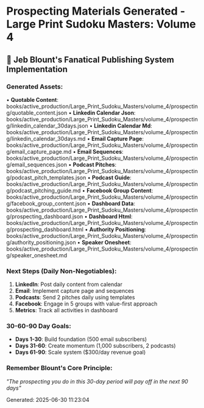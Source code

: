# Prospecting Materials Generated - Large Print Sudoku Masters: Volume 4

## 🎯 Jeb Blount's Fanatical Publishing System Implementation

### Generated Assets:
• **Quotable Content**: books/active_production/Large_Print_Sudoku_Masters/volume_4/prospecting/quotable_content.json
• **Linkedin Calendar Json**: books/active_production/Large_Print_Sudoku_Masters/volume_4/prospecting/linkedin_calendar_30days.json
• **Linkedin Calendar Md**: books/active_production/Large_Print_Sudoku_Masters/volume_4/prospecting/linkedin_calendar_30days.md
• **Email Capture Page**: books/active_production/Large_Print_Sudoku_Masters/volume_4/prospecting/email_capture_page.md
• **Email Sequences**: books/active_production/Large_Print_Sudoku_Masters/volume_4/prospecting/email_sequences.json
• **Podcast Pitches**: books/active_production/Large_Print_Sudoku_Masters/volume_4/prospecting/podcast_pitch_templates.json
• **Podcast Guide**: books/active_production/Large_Print_Sudoku_Masters/volume_4/prospecting/podcast_pitching_guide.md
• **Facebook Group Content**: books/active_production/Large_Print_Sudoku_Masters/volume_4/prospecting/facebook_group_content.json
• **Dashboard Data**: books/active_production/Large_Print_Sudoku_Masters/volume_4/prospecting/prospecting_dashboard.json
• **Dashboard Html**: books/active_production/Large_Print_Sudoku_Masters/volume_4/prospecting/prospecting_dashboard.html
• **Authority Positioning**: books/active_production/Large_Print_Sudoku_Masters/volume_4/prospecting/authority_positioning.json
• **Speaker Onesheet**: books/active_production/Large_Print_Sudoku_Masters/volume_4/prospecting/speaker_onesheet.md

### Next Steps (Daily Non-Negotiables):
1. **LinkedIn**: Post daily content from calendar
2. **Email**: Implement capture page and sequences
3. **Podcasts**: Send 2 pitches daily using templates
4. **Facebook**: Engage in 5 groups with value-first approach
5. **Metrics**: Track all activities in dashboard

### 30-60-90 Day Goals:
- **Days 1-30**: Build foundation (500 email subscribers)
- **Days 31-60**: Create momentum (1,000 subscribers, 2 podcasts)
- **Days 61-90**: Scale system ($300/day revenue goal)

### Remember Blount's Core Principle:
*"The prospecting you do in this 30-day period will pay off in the next 90 days"*

Generated: 2025-06-30 11:23:04
